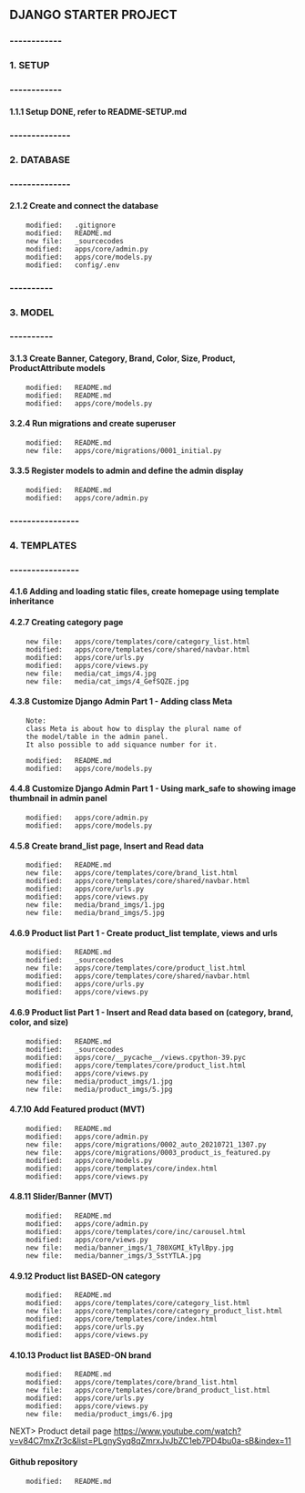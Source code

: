 ## DJANGO STARTER PROJECT

### ------------
### 1. SETUP
### ------------


#### 1.1.1 Setup DONE, refer to README-SETUP.md


### --------------
### 2. DATABASE
### --------------


#### 2.1.2 Create and connect the database

        modified:   .gitignore
        modified:   README.md
        new file:   _sourcecodes
        modified:   apps/core/admin.py
        modified:   apps/core/models.py
        modified:   config/.env


### ----------
### 3. MODEL
### ----------


#### 3.1.3 Create Banner, Category, Brand, Color, Size, Product, ProductAttribute models

        modified:   README.md
        modified:   README.md
        modified:   apps/core/models.py


#### 3.2.4 Run migrations and create superuser

        modified:   README.md
        new file:   apps/core/migrations/0001_initial.py


#### 3.3.5 Register models to admin and define the admin display

        modified:   README.md
        modified:   apps/core/admin.py

### ----------------
### 4. TEMPLATES
### ----------------


#### 4.1.6 Adding and loading static files, create homepage using template inheritance


#### 4.2.7 Creating category page

        new file:   apps/core/templates/core/category_list.html
        modified:   apps/core/templates/core/shared/navbar.html
        modified:   apps/core/urls.py
        modified:   apps/core/views.py
        new file:   media/cat_imgs/4.jpg
        new file:   media/cat_imgs/4_GefSQZE.jpg


#### 4.3.8 Customize Django Admin Part 1 - Adding class Meta

        Note:
        class Meta is about how to display the plural name of
        the model/table in the admin panel.
        It also possible to add siquance number for it. 

        modified:   README.md
        modified:   apps/core/models.py


#### 4.4.8 Customize Django Admin Part 1 - Using mark_safe to showing image thumbnail in admin panel

        modified:   apps/core/admin.py
        modified:   apps/core/models.py


#### 4.5.8 Create brand_list page, Insert and Read data

        modified:   README.md
        new file:   apps/core/templates/core/brand_list.html
        modified:   apps/core/templates/core/shared/navbar.html
        modified:   apps/core/urls.py
        modified:   apps/core/views.py
        new file:   media/brand_imgs/1.jpg
        new file:   media/brand_imgs/5.jpg


#### 4.6.9 Product list Part 1 - Create product_list template, views and urls

        modified:   README.md
        modified:   _sourcecodes
        new file:   apps/core/templates/core/product_list.html
        modified:   apps/core/templates/core/shared/navbar.html
        modified:   apps/core/urls.py
        modified:   apps/core/views.py

#### 4.6.9 Product list Part 1 - Insert and Read data based on (category, brand, color, and size)

        modified:   README.md
        modified:   _sourcecodes
        modified:   apps/core/__pycache__/views.cpython-39.pyc
        modified:   apps/core/templates/core/product_list.html
        modified:   apps/core/views.py
        new file:   media/product_imgs/1.jpg
        new file:   media/product_imgs/5.jpg


#### 4.7.10 Add Featured product (MVT)

        modified:   README.md
        modified:   apps/core/admin.py
        new file:   apps/core/migrations/0002_auto_20210721_1307.py
        new file:   apps/core/migrations/0003_product_is_featured.py
        modified:   apps/core/models.py
        modified:   apps/core/templates/core/index.html
        modified:   apps/core/views.py


#### 4.8.11 Slider/Banner (MVT)

        modified:   README.md
        modified:   apps/core/admin.py
        modified:   apps/core/templates/core/inc/carousel.html
        modified:   apps/core/views.py
        new file:   media/banner_imgs/1_780XGMI_kTylBpy.jpg
        new file:   media/banner_imgs/3_SstYTLA.jpg


#### 4.9.12 Product list BASED-ON category

        modified:   README.md
        modified:   apps/core/templates/core/category_list.html
        new file:   apps/core/templates/core/category_product_list.html
        modified:   apps/core/templates/core/index.html
        modified:   apps/core/urls.py
        modified:   apps/core/views.py


#### 4.10.13 Product list BASED-ON brand

        modified:   README.md
        modified:   apps/core/templates/core/brand_list.html
        new file:   apps/core/templates/core/brand_product_list.html
        modified:   apps/core/urls.py
        modified:   apps/core/views.py
        new file:   media/product_imgs/6.jpg

NEXT> Product detail page
https://www.youtube.com/watch?v=v84C7mxZr3c&list=PLgnySyq8qZmrxJvJbZC1eb7PD4bu0a-sB&index=11

#### Github repository

        modified:   README.md

















